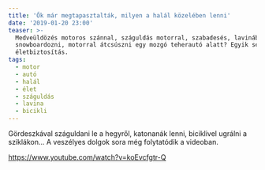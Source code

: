 ```yaml
---
title: 'Ők már megtapasztalták, milyen a halál közelében lenni'
date: '2019-01-20 23:00'
teaser: >-
  Medveüldözés motoros szánnal, száguldás motorral, szabadesés, lavinában
  snowboardozni, motorral átcsúszni egy mozgó teherautó alatt? Egyik sem
  életbiztosítás.
tags:
  - motor
  - autó
  - halál
  - élet
  - száguldás
  - lavina
  - bicikli
---
```

Gördeszkával száguldani le a hegyről, katonanák lenni, biciklivel ugrálni a sziklákon... A veszélyes dolgok sora még folytatódik a videoban.

https://www.youtube.com/watch?v=koEvcfgtr-Q
